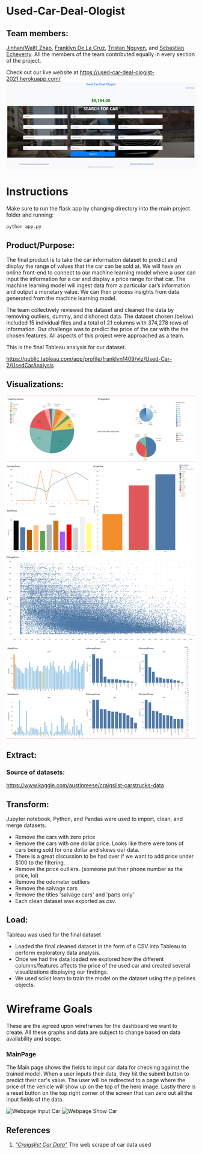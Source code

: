 # Used-Car-Deal-Ologist

## Team members:
[Jinhan(Walt) Zhao](https://github.com/jzhao0626), [Franklyn De La Cruz](https://github.com/delacruzfranklyn93), [Tristan Nguyen](https://github.com/tristan1994), and [Sebastian Echeverry](https://github.com/uno-sebastian).
All the members of the team contributed equally in every section of the project.

Check out our live website at https://used-car-deal-ologist-2021.herokuapp.com/
![Live Website Screenshot](images/Main_page_web.png)

# Instructions

Make sure to run the flask app by changing directory into the main project folder and running:
```bash
python app.py
```

## Product/Purpose:
The final product is to take the car information dataset to predict and display the range of values that the car can be sold at. We will have an online front-end to connect to our machine learning model where a user can input the information for a car and display a price range for that car. The machine learning model will ingest data from a particular car’s information and output a monetary value. We can then process insights from data generated from the machine learning model.

The team collectively reviewed the dataset and cleaned the data by removing outliers, dummy, and dishonest data. The dataset chosen (below) included 15 individual files and a total of 21 columns with 374,278 rows of information. Our challenge was to predict the price of the car with the the chosen features. All aspects of this project were approached as a team.

This is the final Tableau analysis for our dataset.

https://public.tableau.com/app/profile/franklyn1409/viz/Used-Car-2/UsedCarAnalysis

## Visualizations:

![Type_Dist](images/Type_Dist.png)
![Price_V_Features](images/Price_V_Features.png)
![Mileage_V_Price](images/Mileage_V_Price.png)
![State_Price](images/State_Price.PNG)

## Extract:

### Source of datasets: 
https://www.kaggle.com/austinreese/craigslist-carstrucks-data

## Transform:
Jupyter notebook, Python, and Pandas were used to import, clean, and merge datasets.
* Remove the cars with zero price
* Remove the cars with one dollar price. Looks like there were tons of cars being sold for one dollar and skews our data. 
* 	There is a great discussion to be had over if we want to add price under $100 to the filtering.
* Remove the price outliers. (someone put their phone number as the price, lol)
* Remove the odometer outliers
* Remove the salvage cars
* Remove the titles 'salvage cars' and 'parts only'
*	Each clean dataset was exported as csv.

## Load:
Tableau was used for the final dataset
*	Loaded the final cleaned dataset in the form of a CSV into Tableau to perform exploratory data analysis.
*	Once we had the data loaded we explored how the different columns/features affects the price of the used car and created several visualizations displaying our findings.
*	We used scikit learn to train the model on the dataset using the pipelines objects.

# Wireframe Goals

These are the agreed upon wireframes for the dashboard we want to create. All these graphs and data are subject to change based on data availability and scope.

### MainPage
 
The Main page shows the fields to input car data for checking against the trained model. When a user inputs their data, they hit the submit button to predict their car's value. The user will be redirected to a page where the price of the vehicle will show up on the top of the hero image. Lastly there is a reset button on the top right corner of the screen that can zero out all the input fields of the data.

![Webpage Input Car](pre-planning/webpage_input_car.png)
![Webpage Show Car](pre-planning/webpage_show_car.png)

## References

1. [*"Craigslist Car Data"*](https://www.kaggle.com/austinreese/craigslist-carstrucks-data) The web scrape of car data used
